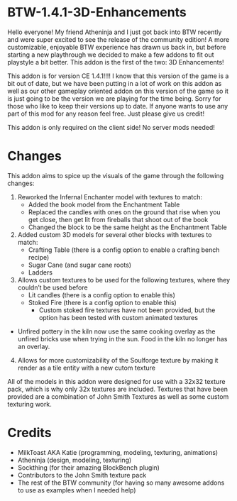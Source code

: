 # BTW-1.4.1-3D-Enhancements

Hello everyone! My friend Atheninja and I just got back into BTW recently and were super excited to see the release of the community edition! A more customizable, enjoyable BTW experience has drawn us back in, but before starting a new playthrough we decided to make a few addons to fit out playstyle a bit better. This addon is the first of the two: 3D Enhancements!

This addon is for version CE 1.4.1!!!!
I know that this version of the game is a bit out of date, but we have been putting in a lot of work on this addon as well as our other gameplay oriented addon on this version of the game so it is just going to be the version we are playing for the time being. Sorry for those who like to keep their versions up to date. If anyone wants to use any part of this mod for any reason feel free. Just please give us credit!

This addon is only required on the client side! No server mods needed!

# Changes
This addon aims to spice up the visuals of the game through the following changes:
1. Reworked the Infernal Enchanter model with textures to match:
   - Added the book model from the Enchantment Table
   - Replaced the candles with ones on the ground that rise when you get close, then get lit from fireballs that shoot out of the book
   - Changed the block to be the same height as the Enchantment Table
2. Added custom 3D models for several other blocks with textures to match:
   - Crafting Table (there is a config option to enable a crafting bench recipe)
   - Sugar Cane (and sugar cane roots)
   - Ladders
3. Allows custom textures to be used for the following textures, where they couldn’t be used before
   - Lit candles (there is a config option to enable this)
   - Stoked Fire (there is a config option to enable this)
     - Custom stoked fire textures have not been provided, but the option has been tested with custom animated textures
  - Unfired pottery in the kiln now use the same cooking overlay as the unfired bricks use when trying in the sun. Food in the kiln no longer has an overlay.
4. Allows for more customizability of the Soulforge texture by making it render as a tile entity with a new cutom texture

All of the models in this addon were designed for use with a 32x32 texture pack, which is why only 32x textures are included. Textures that have been provided are a combination of John Smith Textures as well as some custom texturing work.

# Credits
- MilkToast AKA Katie (programming, modeling, texturing, animations)
- Atheninja (design, modeling, texturing)
- Sockthing (for their amazing BlockBench plugin)
- Contributors to the John Smith texture pack
- The rest of the BTW community (for having so many awesome addons to use as examples when I needed help)
